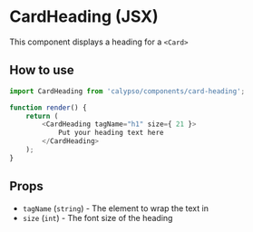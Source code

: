 # CardHeading (JSX)

This component displays a heading for a `<Card>`

## How to use

```js
import CardHeading from 'calypso/components/card-heading';

function render() {
	return (
		<CardHeading tagName="h1" size={ 21 }>
			Put your heading text here
		</CardHeading>
	);
}
```

## Props

- `tagName` (`string`) - The element to wrap the text in
- `size` (`int`) - The font size of the heading
